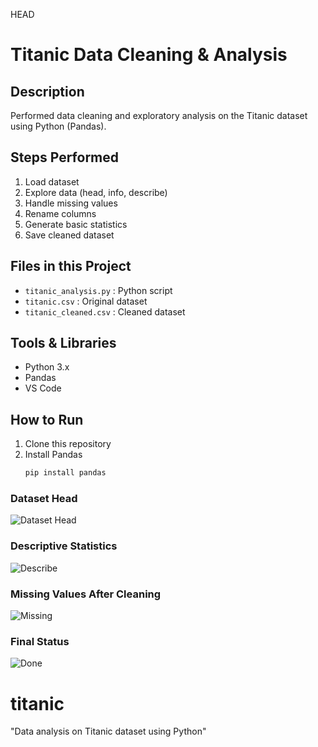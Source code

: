 HEAD
# Titanic Data Cleaning & Analysis

## Description
Performed data cleaning and exploratory analysis on the Titanic dataset using Python (Pandas).

##  Steps Performed
1. Load dataset
2. Explore data (head, info, describe)
3. Handle missing values
4. Rename columns
5. Generate basic statistics
6. Save cleaned dataset

##  Files in this Project
- `titanic_analysis.py` : Python script
- `titanic.csv` : Original dataset
- `titanic_cleaned.csv` : Cleaned dataset

##  Tools & Libraries
- Python 3.x
- Pandas
- VS Code

##  How to Run
1. Clone this repository  
2. Install Pandas  
   ```bash
   pip install pandas


### Dataset Head
![Dataset Head](screenshots/titanic_head.png)

### Descriptive Statistics
![Describe](screenshots/titanic_describe.png)

### Missing Values After Cleaning
![Missing](screenshots/titanic_missing.png)

### Final Status
![Done](screenshots/titanic_complete.png)

# titanic
"Data analysis on Titanic dataset using Python"
 